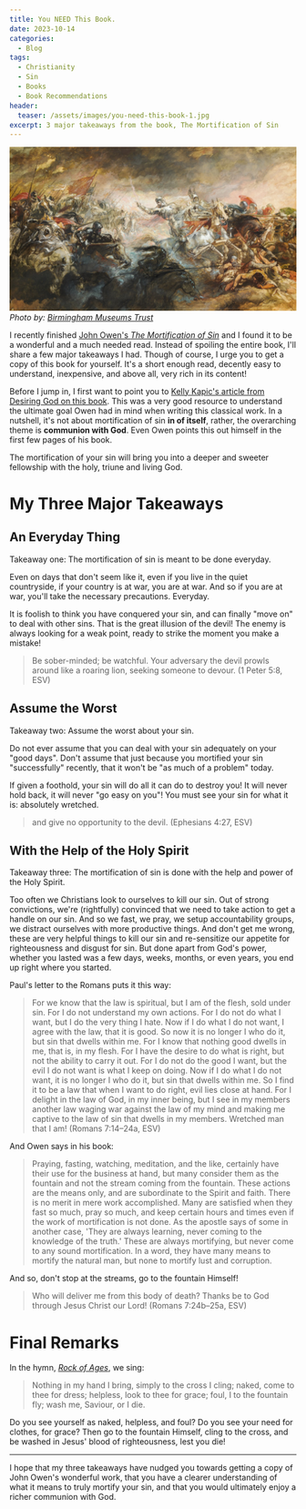 ```yaml
---
title: You NEED This Book.
date: 2023-10-14
categories:
  - Blog
tags:
  - Christianity
  - Sin
  - Books
  - Book Recommendations
header:
  teaser: /assets/images/you-need-this-book-1.jpg
excerpt: 3 major takeaways from the book, The Mortification of Sin
---
```


![](/assets/images/you-need-this-book-1.jpg)
_Photo by: [Birmingham Museums Trust](https://unsplash.com/photos/5EUh-tq31eA)_

I recently finished [John Owen's _The Mortification of Sin_](https://banneroftruth.org/us/store/christian-living/the-mortification-of-sin/) and I found it to be a wonderful and a much needed read. Instead of spoiling the entire book, I'll share a few major takeaways I had. Though of course, I urge you to get a copy of this book for yourself. It's a short enough read, decently easy to understand, inexpensive, and above all, very rich in its content!

Before I jump in, I first want to point you to [Kelly Kapic's article from Desiring God on this book](https://www.desiringgod.org/articles/on-the-mortification-of-sin). This was a very good resource to understand the ultimate goal Owen had in mind when writing this classical work. In a nutshell, it's not about mortification of sin **in of itself**, rather, the overarching theme is **communion with God**. Even Owen points this out himself in the first few pages of his book.

The mortification of your sin will bring you into a deeper and sweeter fellowship with the holy, triune and living God.

# My Three Major Takeaways

## An Everyday Thing

Takeaway one: The mortification of sin is meant to be done everyday.

Even on days that don't seem like it, even if you live in the quiet countryside, if your country is at war, you are at war. And so if you are at war, you'll take the necessary precautions. Everyday.

It is foolish to think you have conquered your sin, and can finally "move on" to deal with other sins. That is the great illusion of the devil! The enemy is always looking for a weak point, ready to strike the moment you make a mistake!

> Be sober-minded; be watchful. Your adversary the devil prowls around like a roaring lion, seeking someone to devour. (1 Peter 5:8, ESV)

## Assume the Worst

Takeaway two: Assume the worst about your sin.

Do not ever assume that you can deal with your sin adequately on your "good days". Don't assume that just because you mortified your sin "successfully" recently, that it won't be "as much of a problem" today.

If given a foothold, your sin will do all it can do to destroy you! It will never hold back, it will never "go easy on you"! You must see your sin for what it is: absolutely wretched.

> and give no opportunity to the devil. (Ephesians 4:27, ESV)

## With the Help of the Holy Spirit

Takeaway three: The mortification of sin is done with the help and power of the Holy Spirit.

Too often we Christians look to ourselves to kill our sin. Out of strong convictions, we're (rightfully) convinced that we need to take action to get a handle on our sin. And so we fast, we pray, we setup accountability groups, we distract ourselves with more productive things. And don't get me wrong, these are very helpful things to kill our sin and re-sensitize our appetite for righteousness and disgust for sin. But done apart from God's power, whether you lasted was a few days, weeks, months, or even years, you end up right where you started.

Paul's letter to the Romans puts it this way:

> For we know that the law is spiritual, but I am of the flesh, sold under sin. For I do not understand my own actions. For I do not do what I want, but I do the very thing I hate. Now if I do what I do not want, I agree with the law, that it is good. So now it is no longer I who do it, but sin that dwells within me. For I know that nothing good dwells in me, that is, in my flesh. For I have the desire to do what is right, but not the ability to carry it out. For I do not do the good I want, but the evil I do not want is what I keep on doing. Now if I do what I do not want, it is no longer I who do it, but sin that dwells within me. So I find it to be a law that when I want to do right, evil lies close at hand. For I delight in the law of God, in my inner being, but I see in my members another law waging war against the law of my mind and making me captive to the law of sin that dwells in my members. Wretched man that I am! (Romans 7:14–24a, ESV)

And Owen says in his book:

> Praying, fasting, watching, meditation, and the like, certainly have their use for the business at hand, but many consider them as the fountain and not the stream coming from the fountain. These actions are the means only, and are subordinate to the Spirit and faith. There is no merit in mere work accomplished. Many are satisfied when they fast so much, pray so much, and keep certain hours and times even if the work of mortification is not done. As the apostle says of some in another case, 'They are always learning, never coming to the knowledge of the truth.' These are always mortifying, but never come to any sound mortification. In a word, they have many means to mortify the natural man, but none to mortify lust and corruption.

And so, don't stop at the streams, go to the fountain Himself!

> Who will deliver me from this body of death? Thanks be to God through Jesus Christ our Lord! (Romans 7:24b–25a, ESV)

# Final Remarks

In the hymn, [_Rock of Ages_](https://hymnary.org/text/rock_of_ages_cleft_for_me_let_me_hide), we sing:

> Nothing in my hand I bring,
> simply to the cross I cling;
> naked, come to thee for dress;
> helpless, look to thee for grace;
> foul, I to the fountain fly;
> wash me, Saviour, or I die.

Do you see yourself as naked, helpless, and foul? Do you see your need for clothes, for grace? Then go to the fountain Himself, cling to the cross, and be washed in Jesus' blood of righteousness, lest you die!

---

I hope that my three takeaways have nudged you towards getting a copy of John Owen's wonderful work, that you have a clearer understanding of what it means to truly mortify your sin, and that you would ultimately enjoy a richer communion with God.
